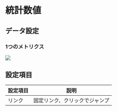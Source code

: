 # 統計数値

## データ設定

### 1つのメトリクス

![](https://static-docs.nocobase.com/202410101147166.png)

## 設定項目

| 設定項目 | 説明                 |
| ------ | -------------------- |
| リンク   | 固定リンク、クリックでジャンプ |
